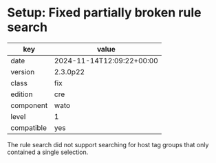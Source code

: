 [//]: # (werk v2)
# Setup: Fixed partially broken rule search

key        | value
---------- | ---
date       | 2024-11-14T12:09:22+00:00
version    | 2.3.0p22
class      | fix
edition    | cre
component  | wato
level      | 1
compatible | yes

The rule search did not support searching for host tag groups that only contained a single selection.
